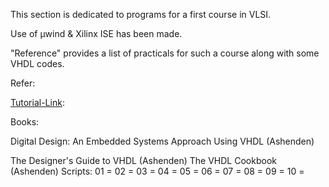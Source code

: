 This section is dedicated to programs for a first course in VLSI.

Use of µwind & Xilinx ISE has been made.

 "Reference" provides a list of practicals for such a course along with some VHDL codes. 
 
Refer:

 [Tutorial-Link][1]:
 
 Books:
 
  Digital Design: An Embedded Systems Approach Using VHDL (Ashenden)
  
  The Designer's Guide to VHDL (Ashenden)
  The VHDL Cookbook (Ashenden)
Scripts:
	01 = 
	02 = 
	03 = 
	04 = 
	05 = 
	06 = 
	07 = 
	08 = 
	09 = 
	10 = 

[1]: http://www.ics.uci.edu/~jmoorkan/vhdlref/Synario%20VHDL%20Manual.pdf
